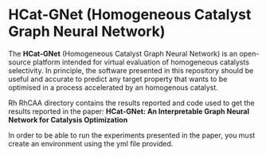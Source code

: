# HCat-GNet (Homogeneous Catalyst Graph Neural Network)

The **HCat-GNet** (Homogeneous Catalyst Graph Neural Network) is an open-source platform intended for virtual evaluation of homogeneous catalysts selectivity. In principle, the software presented in this repository should be useful and accurate to predict any target property that wants to be optimised in a process accelerated by an homogenous catalyst. 

Rh RhCAA directory contains the results reported and code used to get the results reported in the paper: **HCat-GNet: An Interpretable Graph Neural Network for Catalysis Optimization**

In order to be able to run the experiments presented in the paper, you must create an environment using the yml file provided.
